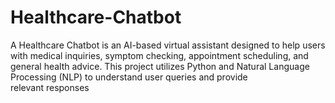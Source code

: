# Healthcare-Chatbot
A Healthcare Chatbot is an AI-based virtual assistant designed to help users with medical inquiries, symptom checking, appointment scheduling, and general health advice. This project utilizes Python and Natural Language Processing (NLP) to understand user queries and provide relevant responses
